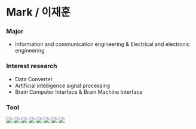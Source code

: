 **Mark / 이재훈**
====================


### Major
- Information and communication engineering & Electrical and electronic engineering

### Interest research
- Data Converter
- Artificial intelligence signal processing
- Brain Computer Interface & Brain Machine Interface

### Tool
<img src="https://img.shields.io/badge/Python-3766AB?style=for-the-badge&logo=Python&logoColor=white"/></a>
<img src="https://img.shields.io/badge/MATLAB-FF6600?style=for-the-badge&logo=Atlassian&logoColor=blue"/>
<img src="https://img.shields.io/badge/C-%2300599C.svg?style=for-the-badge&logo=c&logoColor=white"/>
<img src="https://img.shields.io/badge/Verilog-000000?style=for-the-badge&logo=amazonec2&logoColor=white"/>
<img src="https://img.shields.io/badge/Python-3766AB?style=plastic&logo=Python&logoColor=white"/></a>
<img src="https://img.shields.io/badge/MATLAB-FF6600?style=plastic&logo=Atlassian&logoColor=blue"/>
<img src="https://img.shields.io/badge/C-%2300599C.svg?style=plastic&logo=c&logoColor=white"/>
<img src="https://img.shields.io/badge/Verilog-000000?style=plastic&logo=amazonec2&logoColor=white"/>

